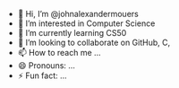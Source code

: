 - 👋 Hi, I’m @johnalexandermouers
- 👀 I’m interested in Computer Science
- 🌱 I’m currently learning CS50
- 💞️ I’m looking to collaborate on GitHub, C, 
- 📫 How to reach me ...
- 😄 Pronouns: ...
- ⚡ Fun fact: ...

<!---
johnalexandermouers/johnalexandermouers is a ✨ special ✨ repository because its `README.md` (this file) appears on your GitHub profile.
You can click the Preview link to take a look at your changes.
--->
